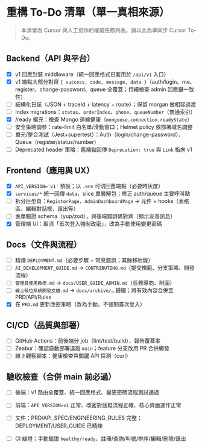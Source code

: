 # 重構 To-Do 清單（單一真相來源）

> 本清單為 Cursor 與人工協作的權威任務列表。請以此為準同步 Cursor To-Do。

## Backend（API 與平台）
- [x] v1 回應封裝 middleware（統一回應格式已套用於 `/api/v1` 入口）
- [x] v1 端點大部分對齊 `{ success, code, message, data }`（auth/login、me、register、change-password、queue 全覆蓋；持續檢查 admin 回應鍵一致性）
- [ ] 結構化日誌（JSON + traceId + latency + route）；保留 morgan 做相容過渡
- [ ] Index migrations：`status`、`orderIndex`、`phone`、`queueNumber`（普通索引）
- [x] /ready 擴充：檢查 Mongo 連線健康（`mongoose.connection.readyState`）
- [ ] 安全策略調參：rate-limit 白名單/滑動窗口；Helmet policy 依部署域名調整
- [ ] 單元/整合測試（Jest+supertest）：Auth（login/change-password）、Queue（register/status/number）
- [ ] Deprecated header 策略：舊端點回傳 `Deprecation: true` 與 `Link` 指向 v1

## Frontend（應用與 UX）
- [x] `API_VERSION='v1'` 預設；以 `.env` 可切回舊端點（必要時灰度）
- [x] `services/*` 統一回傳 `data`，slice 單層解包；修正 auth/queue 主要呼叫點
- [ ] 拆分巨型頁：`RegisterPage`、`AdminDashboardPage` → 元件 + hooks（表格區、編輯對話框、匯出等）
- [ ] 表單驗證 schema（yup/zod），與後端錯誤碼對齊（顯示友善訊息）
- [x] 管理端 UI：取消「首次登入強制改密」，改為手動使用變更密碼

## Docs（文件與流程）
- [ ] 精煉 `DEPLOYMENT.md`（必要步驟 + 常見錯誤；其餘移附錄）
- [ ] `AI_DEVELOPMENT_GUIDE.md` → `CONTRIBUTING.md`（提交規範、分支策略、開發流程）
- [ ] `管理員使用教學.md` → `docs/USER_GUIDE_ADMIN.md`（任務導向、附圖）
- [ ] `線上候位系統開發文檔.md` → `docs/archive/…` 歸檔；將有效內容合併至 PRD/API/Rules
- [x] 在 `PRD.md` 更新改密策略（改為手動，不強制首次登入）

## CI/CD（品質與部署）
- [ ] GitHub Actions：前後端分 job（lint/test/build），報告覆蓋率
- [ ] Zeabur：確認自動部署追蹤 `main`；feature 分支改用 PR 合併觸發
- [ ] 線上觀察腳本：健康檢查與關鍵 API 探測（curl）

## 驗收檢查（合併 main 前必過）
- [ ] 後端：v1 路由全覆蓋、統一回應格式、變更密碼流程測試通過
- [ ] 前端：`API_VERSION=v1` 正常、改密對話框流程正確、核心頁面運作正常
- [ ] 文件：PRD/API_SPEC/ENGINEERING_RULES 完整；DEPLOYMENT/USER_GUIDE 已精煉
- [ ] CI 綠燈；手動驗證 `healthy/ready`、註冊/查詢/叫號/排序/編輯/刪除/匯出



